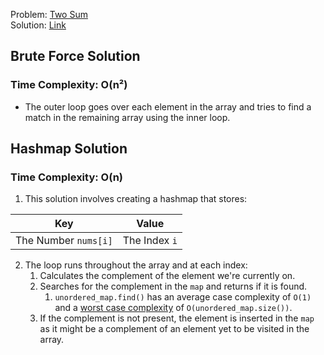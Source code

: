 Problem: [Two Sum](https://leetcode.com/problems/two-sum/) <br>
Solution: [Link](https://github.com/codesnerd/LeetCode/blob/main/Algorithms/1.%20Two%20Sum.cpp)

## Brute Force Solution

### Time Complexity: O(n²)

- The outer loop goes over each element in the array and tries to find a match in the remaining array using the inner loop.
## Hashmap Solution

### Time Complexity: O(n)

1. This solution involves creating a hashmap that stores:
<div align="center">

| Key        | Value     |
| ---------- | --------- |
| The Number `nums[i]` | The Index `i` |
</div>

2. The loop runs throughout the array and at each index:
    1. Calculates the complement of the element we're currently on.
    2. Searches for the complement in the `map` and returns if it is found.
        1. `unordered_map.find()` has an average case complexity of `O(1)` and a [worst case complexity](https://stackoverflow.com/a/24155239/11917891) of `O(unordered_map.size())`.
    3. If the complement is not present, the element is inserted in the `map` as it might be a complement of an element yet to be visited in the array.
